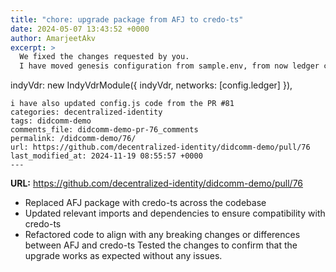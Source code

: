 ```yaml
---
title: "chore: upgrade package from AFJ to credo-ts"
date: 2024-05-07 13:43:52 +0000
author: AmarjeetAkv
excerpt: >
  We fixed the changes requested by you.
  I have moved genesis configuration from sample.env, from now ledger came from config.js
  ```
  indyVdr: new IndyVdrModule({
      indyVdr,
      networks: [config.ledger]
   }),
  ```
  i have also updated config.js code from the PR #81
categories: decentralized-identity
tags: didcomm-demo
comments_file: didcomm-demo-pr-76_comments
permalink: /didcomm-demo/76/
url: https://github.com/decentralized-identity/didcomm-demo/pull/76
last_modified_at: 2024-11-19 08:55:57 +0000
---
```



**URL:** https://github.com/decentralized-identity/didcomm-demo/pull/76

- Replaced AFJ package with credo-ts across the codebase
- Updated relevant imports and dependencies to ensure compatibility with credo-ts
- Refactored code to align with any breaking changes or differences between AFJ and credo-ts Tested the changes to confirm that the upgrade works as expected without any issues.